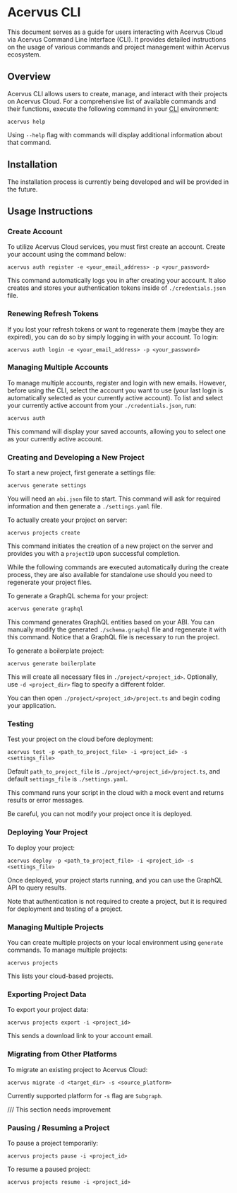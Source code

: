 # Acervus CLI

This document serves as a guide for users interacting with Acervus Cloud via Acervus Command Line Interface (CLI). It provides detailed instructions on the usage of various commands and project management within Acervus ecosystem.

## Overview

Acervus CLI allows users to create, manage, and interact with their projects on Acervus Cloud. For a comprehensive list of available commands and their functions, execute the following command in your [CLI](https://google.com) environment:

```
acervus help
```

Using `--help` flag with commands will display additional information about that command.

## Installation

The installation process is currently being developed and will be provided in the future.

## Usage Instructions

### Create Account

To utilize Acervus Cloud services, you must first create an account. Create your account using the command below:

```
acervus auth register -e <your_email_address> -p <your_password>
```

This command automatically logs you in after creating your account. It also creates and stores your authentication tokens inside of `./credentials.json` file.

### Renewing Refresh Tokens

If you lost your refresh tokens or want to regenerate them (maybe they are expired), you can do so by simply logging in with your account. To login:

```
acervus auth login -e <your_email_address> -p <your_password>
```

### Managing Multiple Accounts

To manage multiple accounts, register and login with new emails. However, before using the CLI, select the account you want to use (your last login is automatically selected as your currently active account). To list and select your currently active account from your `./credentials.json`, run:


```
acervus auth
```

This command will display your saved accounts, allowing you to select one as your currently active account.

### Creating and Developing a New Project

To start a new project, first generate a settings file:

```
acervus generate settings
```

You will need an `abi.json` file to start. This command will ask for required information and then generate a `./settings.yaml` file.

To actually create your project on server:

```
acervus projects create
```

This command initiates the creation of a new project on the server and provides you with a `projectID` upon successful completion.

While the following commands are executed automatically during the create process, they are also available for standalone use should you need to regenerate your project files.

To generate a GraphQL schema for your project:

```
acervus generate graphql
```

This command generates GraphQL entities based on your ABI. You can manually modify the generated `./schema.graphql` file and regenerate it with this command. Notice that a GraphQL file is necessary to run the project.

To generate a boilerplate project:

```
acervus generate boilerplate
```

This will create all necessary files in `./project/<project_id>`. Optionally, use `-d <project_dir>` flag to specify a different folder.

You can then open `./project/<project_id>/project.ts` and begin coding your application.

### Testing

Test your project on the cloud before deployment:

```
acervus test -p <path_to_project_file> -i <project_id> -s <settings_file>
```

Default `path_to_project_file` is `./project/<project_id>/project.ts`, and default `settings_file` is `./settings.yaml`. 

This command runs your script in the cloud with a mock event and returns results or error messages.

Be careful, you can not modify your project once it is deployed.

### Deploying Your Project

To deploy your project:

```
acervus deploy -p <path_to_project_file> -i <project_id> -s <settings_file>
```

Once deployed, your project starts running, and you can use the GraphQL API to query results.

Note that authentication is not required to create a project, but it is required for deployment and testing of a project.

### Managing Multiple Projects

You can create multiple projects on your local environment using `generate` commands. To manage multiple projects:

```
acervus projects
```

This lists your cloud-based projects. 

### Exporting Project Data

To export your project data:

```
acervus projects export -i <project_id> 
```

This sends a download link to your account email.

### Migrating from Other Platforms

To migrate an existing project to Acervus Cloud:

```
acervus migrate -d <target_dir> -s <source_platform>
```

Currently supported platform for `-s` flag are `Subgraph`.

/// This section needs improvement

### Pausing / Resuming a Project

To pause a project temporarily:

```
acervus projects pause -i <project_id>
```

To resume a paused project:

```
acervus projects resume -i <project_id>
```
